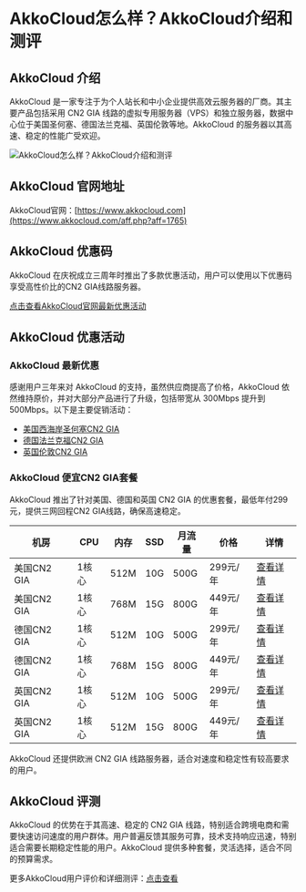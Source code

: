 # AkkoCloud怎么样？AkkoCloud介绍和测评

## AkkoCloud 介绍
AkkoCloud 是一家专注于为个人站长和中小企业提供高效云服务器的厂商。其主要产品包括采用 CN2 GIA 线路的虚拟专用服务器（VPS）和独立服务器，数据中心位于美国圣何塞、德国法兰克福、英国伦敦等地。AkkoCloud 的服务器以其高速、稳定的性能广受欢迎。

![AkkoCloud怎么样？AkkoCloud介绍和测评](https://github.com/user-attachments/assets/2c1ce5e9-62dd-4e92-8764-848aee1fabc1)

## AkkoCloud 官网地址
AkkoCloud官网：[https://www.akkocloud.com](https://www.akkocloud.com/aff.php?aff=1765)

## AkkoCloud 优惠码
AkkoCloud 在庆祝成立三周年时推出了多款优惠活动，用户可以使用以下优惠码享受高性价比的CN2 GIA线路服务器。

[点击查看AkkoCloud官网最新优惠活动](https://www.akkocloud.com/aff.php?aff=1765)

## AkkoCloud 优惠活动

### AkkoCloud 最新优惠
感谢用户三年来对 AkkoCloud 的支持，虽然供应商提高了价格，AkkoCloud 依然维持原价，并对大部分产品进行了升级，包括带宽从 300Mbps 提升到 500Mbps。以下是主要促销活动：

- [美国西海岸圣何塞CN2 GIA](https://www.akkocloud.com/aff.php?aff=1765&gid=17)
- [德国法兰克福CN2 GIA](https://www.akkocloud.com/aff.php?aff=1765&gid=7)
- [英国伦敦CN2 GIA](https://www.akkocloud.com/aff.php?aff=1765&gid=27)

### AkkoCloud 便宜CN2 GIA套餐
AkkoCloud 推出了针对美国、德国和英国 CN2 GIA 的优惠套餐，最低年付299元，提供三网回程CN2 GIA线路，确保高速稳定。

| 机房         | CPU   | 内存   | SSD  | 月流量 | 价格       | 详情 |
|--------------|-------|--------|------|--------|------------|------|
| 美国CN2 GIA  | 1核心 | 512M   | 10G  | 500G   | 299元/年   | [查看详情](https://www.akkocloud.com/aff.php?aff=1765&gid=17) |
| 美国CN2 GIA  | 1核心 | 768M   | 15G  | 800G   | 449元/年   | [查看详情](https://www.akkocloud.com/aff.php?aff=1765&gid=17) |
| 德国CN2 GIA  | 1核心 | 512M   | 10G  | 500G   | 299元/年   | [查看详情](https://www.akkocloud.com/aff.php?aff=1765&gid=7) |
| 德国CN2 GIA  | 1核心 | 768M   | 15G  | 800G   | 449元/年   | [查看详情](https://www.akkocloud.com/aff.php?aff=1765&gid=7) |
| 英国CN2 GIA  | 1核心 | 512M   | 10G  | 500G   | 299元/年   | [查看详情](https://www.akkocloud.com/aff.php?aff=1765&gid=27) |
| 英国CN2 GIA  | 1核心 | 512M   | 15G  | 800G   | 449元/年   | [查看详情](https://www.akkocloud.com/aff.php?aff=1765&gid=27) |

AkkoCloud 还提供欧洲 CN2 GIA 线路服务器，适合对速度和稳定性有较高要求的用户。

## AkkoCloud 评测
AkkoCloud 的优势在于其高速、稳定的 CN2 GIA 线路，特别适合跨境电商和需要快速访问速度的用户群体。用户普遍反馈其服务可靠，技术支持响应迅速，特别适合需要长期稳定性能的用户。AkkoCloud 提供多种套餐，灵活选择，适合不同的预算需求。

更多AkkoCloud用户评价和详细测评：[点击查看](https://www.akkocloud.com/aff.php?aff=1765)
